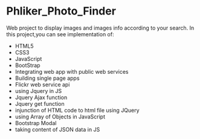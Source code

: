 # Phliker_Photo_Finder
Web project to display images and images info according to your search.
In this project,you can see implementation of:
- HTML5
- CSS3
- JavaScript
- BootStrap
- Integrating web app with public web services
- Building single page apps
- Flickr web service api
- using Jquery in JS
- Jquery Ajax function
- Jquery get function
- injunction of HTML code to html file using JQuery
- using Array of Objects in JavaScript
- Bootstrap Modal
- taking content of JSON data in JS

